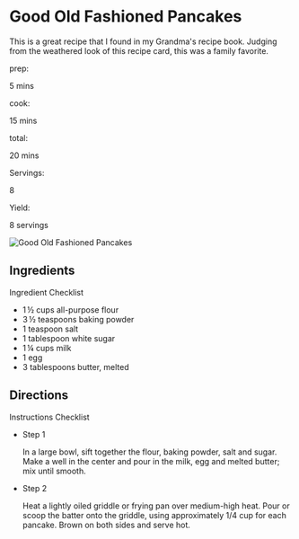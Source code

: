 # Good Old Fashioned Pancakes

This is a great recipe that I found in my Grandma's recipe book. Judging from the weathered look of this recipe card, this was a family favorite.

prep:

5 mins

cook:

15 mins

total:

20 mins

Servings:

8

Yield:

8 servings

![Good Old Fashioned Pancakes](https://imagesvc.meredithcorp.io/v3/mm/image?q=85&c=sc&poi=face&w=300&h=300&url=https%3A%2F%2Fcf-images.us-east-1.prod.boltdns.net%2Fv1%2Fstatic%2F1033249144001%2F89f0e8b6-f8aa-42e2-9406-d09467f7cc8b%2Fe5950d79-e79f-44d7-aef3-1eac2e92dad1%2F1280x720%2Fmatch%2Fimage.jpg)

## Ingredients

Ingredient Checklist

-   1 ½ cups all-purpose flour
-   3 ½ teaspoons baking powder
-   1 teaspoon salt
-   1 tablespoon white sugar
-   1 ¼ cups milk
-   1 egg
-   3 tablespoons butter, melted

## Directions

Instructions Checklist

-   Step 1
    
    In a large bowl, sift together the flour, baking powder, salt and sugar. Make a well in the center and pour in the milk, egg and melted butter; mix until smooth.
    
-   Step 2
    
    Heat a lightly oiled griddle or frying pan over medium-high heat. Pour or scoop the batter onto the griddle, using approximately 1/4 cup for each pancake. Brown on both sides and serve hot.